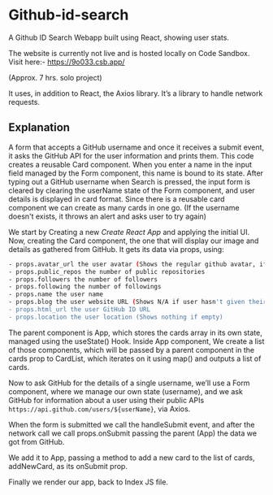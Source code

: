 # Github-id-search
A Github ID Search Webapp built using React, showing user stats.


The website is currently not live and is hosted locally on Code Sandbox.
Visit here:- https://9o033.csb.app/

(Approx. 7 hrs. solo project)

It uses, in addition to React, the Axios library. It’s a library to handle network requests.

## Explanation
 
A form that accepts a GitHub username and once it receives a submit event, it asks the GitHub API for the user information and prints them.
This code creates a reusable Card component. 
When you enter a name in the input field managed by the Form component, this name is bound to its state.
After typing out a GitHub username when Search is pressed, the input form is cleared by clearing the userName state of the Form component, 
and user details is displayed in card format. 
Since there is a reusable card component we can create as many cards in one go.
(If the username doesn't exists, it throws an alert and asks user to try again)

We start by Creating a new *Create React App* and applying the initial UI. Now, creating the Card component, the one that will display our image and details as gathered from GitHub. It gets its data via props, using:

```bash
- props.avatar_url the user avatar (Shows the regular github avatar, if no picture of user)
- props.public_repos the number of public repositories
- props.followers the number of followers
- props.following the number of followings
- props.name the user name
- props.blog the user website URL (Shows N/A if user hasn't given their website on Github)
- props.html_url the user GitHub ID URL
- props.location the user location (Shows nothing if empty)
```

The parent component is App, which stores the cards array in its own state, managed using the useState() Hook.
Inside App component, We create a list of those components, which will be passed by a parent component in the cards prop to CardList, 
which iterates on it using map() and outputs a list of cards.

Now to ask GitHub for the details of a single username, we’ll use a Form component, where we manage our own state (username), 
and we ask GitHub for information about a user using their public APIs ```https://api.github.com/users/${userName}```, via Axios.

When the form is submitted we call the handleSubmit event, and after the network call we call props.onSubmit passing the parent (App) the data we got from GitHub.

We add it to App, passing a method to add a new card to the list of cards, addNewCard, as its onSubmit prop.

Finally we render our app, back to Index JS file.
